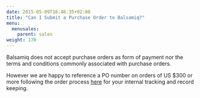 ```yaml
---
date: 2015-05-09T16:46:35+02:00
title: "Can I Submit a Purchase Order to Balsamiq?"
menu:
  menusales:
    parent: sales
weight: 170
---
```


Balsamiq does not accept purchase orders as form of payment nor the terms and conditions commonly associated with purchase orders.

However we are happy to reference a PO number on orders of US $300 or more following the order process [here](/sales/ordering/) for your internal tracking and record keeping.